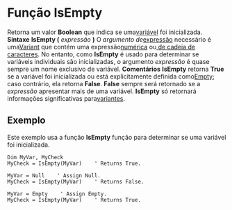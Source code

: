 
# Função IsEmpty



Retorna um valor  **Boolean** que indica se uma[variável](b8bdf64f-5920-1ae9-16d0-b26d09524a30.md) foi inicializada.
 **Sintaxe**
 **IsEmpty (** _expressão_ **)**
O  _argumento de_[expressão](b8bdf64f-5920-1ae9-16d0-b26d09524a30.md) necessário é uma[Variant](b8bdf64f-5920-1ae9-16d0-b26d09524a30.md) que contém uma expressão[numérica](b8bdf64f-5920-1ae9-16d0-b26d09524a30.md) ou[ de cadeia de caracteres](b8bdf64f-5920-1ae9-16d0-b26d09524a30.md). No entanto, como  **IsEmpty** é usado para determinar se variáveis individuais são inicializadas, o argumento _expressão_ é quase sempre um nome exclusivo de variável.
 **Comentários**
 **IsEmpty** retorna **True** se a variável foi inicializada ou está explicitamente definida como[Empty](b8bdf64f-5920-1ae9-16d0-b26d09524a30.md); caso contrário, ela retorna  **False**. **False** sempre será retornado se a _expressão_ apresentar mais de uma variável. **IsEmpty** só retornará informações significativas para[variantes](b8bdf64f-5920-1ae9-16d0-b26d09524a30.md).

## Exemplo

Este exemplo usa a função  **IsEmpty** função para determinar se uma variável foi inicializada.


```
Dim MyVar, MyCheck
MyCheck = IsEmpty(MyVar)    ' Returns True.

MyVar = Null    ' Assign Null.
MyCheck = IsEmpty(MyVar)    ' Returns False.

MyVar = Empty    ' Assign Empty.
MyCheck = IsEmpty(MyVar)    ' Returns True.


```


